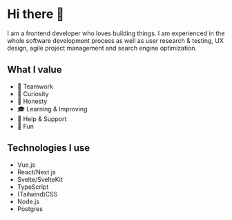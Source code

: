 # Hi there 👋

 I am a frontend developer who loves building things. I am experienced in the whole software development process as well as user research & testing, UX design, agile project management and search engine optimization.
 
## What I value

- 💪  Teamwork
- 🧠  Curiosity
- 💬  Honesty
- 🎓  Learning & Improving
- 🚀  Help & Support
- 🤪  Fun

## Technologies I use

- Vue.js
- React/Next.js
- Svelte/SvelteKit
- TypeScript
- (Tailwind)CSS
- Node.js
- Postgres
